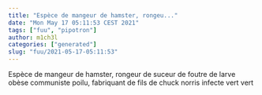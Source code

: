 ```yaml
---
title: "Espèce de mangeur de hamster, rongeu..."
date: "Mon May 17 05:11:53 CEST 2021"
tags: ["fuu", "pipotron"]
author: m1ch3l
categories: ["generated"]
slug: "fuu/2021-05-17-05:11:53"
---
```


Espèce de mangeur de hamster, rongeur de suceur de foutre de larve obèse communiste poilu, fabriquant de fils de chuck norris infecte vert vert

